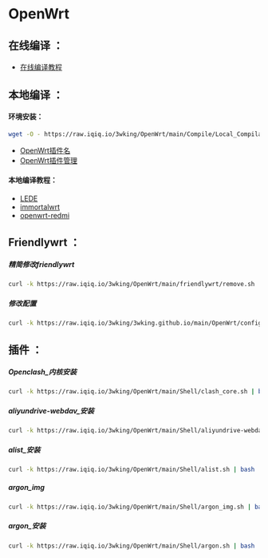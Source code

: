 # OpenWrt
## 在线编译 ：
#### 
* [在线编译教程](https://github.com/3wking/OpenWrt/blob/main/Compile/Online_Compilation/README.md)
## 本地编译 ：
#### 环境安装：
```sh
wget -O - https://raw.iqiq.io/3wking/OpenWrt/main/Compile/Local_Compilation/env.sh | bash
```
* [OpenWrt插件名](https://raw.iqiq.io/3wking/OpenWrt/main/Compile/Local_Compilation/Pluginqa_Name.txt)
* [OpenWrt插件管理](https://raw.iqiq.io/3wking/OpenWrt/main/Compile/Local_Compilation/Plug-ina_Manager.txt)
#### 本地编译教程：
* [LEDE](https://github.com/3wking/OpenWrt/tree/main/Compile/Local_Compilation//LEDE.md)
* [immortalwrt](https://github.com/3wking/OpenWrt/tree/main/Compile/Local_Compilation/immortalwrt.md)
* [openwrt-redmi](https://github.com/3wking/OpenWrt/tree/main/Compile/Local_Compilation//openwrt-redmi.md)

## Friendlywrt ：
##### 精简修改friendlywrt
```sh
curl -k https://raw.iqiq.io/3wking/OpenWrt/main/friendlywrt/remove.sh | bash
```
##### 修改配置
```sh
curl -k https://raw.iqiq.io/3wking/3wking.github.io/main/OpenWrt/config.sh | bash
```

## 插件 ：
##### Openclash_内核安装
```sh
curl -k https://raw.iqiq.io/3wking/OpenWrt/main/Shell/clash_core.sh | bash
```
##### aliyundrive-webdav_安装
```sh
curl -k https://raw.iqiq.io/3wking/OpenWrt/main/Shell/aliyundrive-webdav.sh | bash
```
##### alist_安装
```sh
curl -k https://raw.iqiq.io/3wking/OpenWrt/main/Shell/alist.sh | bash
```
##### argon_img
```sh
curl -k https://raw.iqiq.io/3wking/OpenWrt/main/Shell/argon_img.sh | bash
```
##### argon_安装
```sh
curl -k https://raw.iqiq.io/3wking/OpenWrt/main/Shell/argon.sh | bash
```